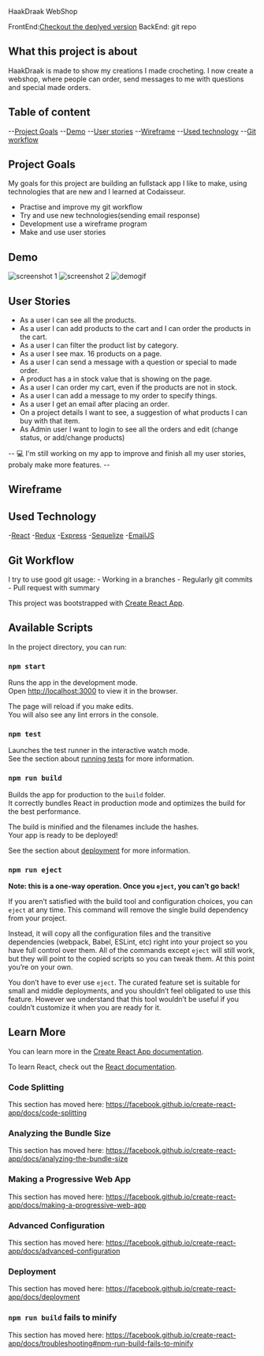 HaakDraak WebShop

FrontEnd:[Checkout the deplyed version](https://www.haakdraak.nl/Test)
BackEnd: git repo

## What this project is about

HaakDraak is made to show my creations I made crocheting. I now create a webshop, where people can order, send messages to me with questions and special made orders.

## Table of content

--[Project Goals](#project-goals)
--[Demo](#Demo)
--[User stories](#user-stories)
--[Wireframe](#wireframe)
--[Used technology](#used-technology)
--[Git workflow](#git-workflow)

## Project Goals

My goals for this project are building an fullstack app I like to make, using technologies that are new and I learned at Codaisseur. 

* Practise and improve my git workflow
* Try and use new technologies(sending email response)
* Development use a wireframe program
* Make and use user stories

## Demo

![screenshot 1]()
![screenshot 2]()
![demogif]()

## User Stories
* As a user I can see all the products.
* As a user I can add products to the cart and I can order the products in the cart.
* As a user I can filter the product list by category.
* As a user I see max. 16 products on a page.
* As a user I can send a message with a question or special to made order.
* A product has a in stock value that is showing on the page.
* As a user I can order my cart, even if the products are not in stock.
* As a user I can add a message to my order to specify things.
* As a user I get an email after placing an order.
* On a project details I want to see, a suggestion of what products I can buy with that item.
* As Admin user I want to login to see all the orders and edit (change status, or add/change products)

-- :computer: I'm still working on my app to improve and finish all my user stories, probaly make more features. --

## Wireframe

## Used Technology

-[React]()
-[Redux]()
-[Express]()
-[Sequelize]()
-[EmailJS]()

## Git Workflow

  I try to use good git usage:
    - Working in a branches
    - Regularly git commits
    - Pull request with summary


This project was bootstrapped with [Create React App](https://github.com/facebook/create-react-app).

## Available Scripts

In the project directory, you can run:

### `npm start`

Runs the app in the development mode.<br />
Open [http://localhost:3000](http://localhost:3000) to view it in the browser.

The page will reload if you make edits.<br />
You will also see any lint errors in the console.

### `npm test`

Launches the test runner in the interactive watch mode.<br />
See the section about [running tests](https://facebook.github.io/create-react-app/docs/running-tests) for more information.

### `npm run build`

Builds the app for production to the `build` folder.<br />
It correctly bundles React in production mode and optimizes the build for the best performance.

The build is minified and the filenames include the hashes.<br />
Your app is ready to be deployed!

See the section about [deployment](https://facebook.github.io/create-react-app/docs/deployment) for more information.

### `npm run eject`

**Note: this is a one-way operation. Once you `eject`, you can’t go back!**

If you aren’t satisfied with the build tool and configuration choices, you can `eject` at any time. This command will remove the single build dependency from your project.

Instead, it will copy all the configuration files and the transitive dependencies (webpack, Babel, ESLint, etc) right into your project so you have full control over them. All of the commands except `eject` will still work, but they will point to the copied scripts so you can tweak them. At this point you’re on your own.

You don’t have to ever use `eject`. The curated feature set is suitable for small and middle deployments, and you shouldn’t feel obligated to use this feature. However we understand that this tool wouldn’t be useful if you couldn’t customize it when you are ready for it.

## Learn More

You can learn more in the [Create React App documentation](https://facebook.github.io/create-react-app/docs/getting-started).

To learn React, check out the [React documentation](https://reactjs.org/).

### Code Splitting

This section has moved here: https://facebook.github.io/create-react-app/docs/code-splitting

### Analyzing the Bundle Size

This section has moved here: https://facebook.github.io/create-react-app/docs/analyzing-the-bundle-size

### Making a Progressive Web App

This section has moved here: https://facebook.github.io/create-react-app/docs/making-a-progressive-web-app

### Advanced Configuration

This section has moved here: https://facebook.github.io/create-react-app/docs/advanced-configuration

### Deployment

This section has moved here: https://facebook.github.io/create-react-app/docs/deployment

### `npm run build` fails to minify

This section has moved here: https://facebook.github.io/create-react-app/docs/troubleshooting#npm-run-build-fails-to-minify
